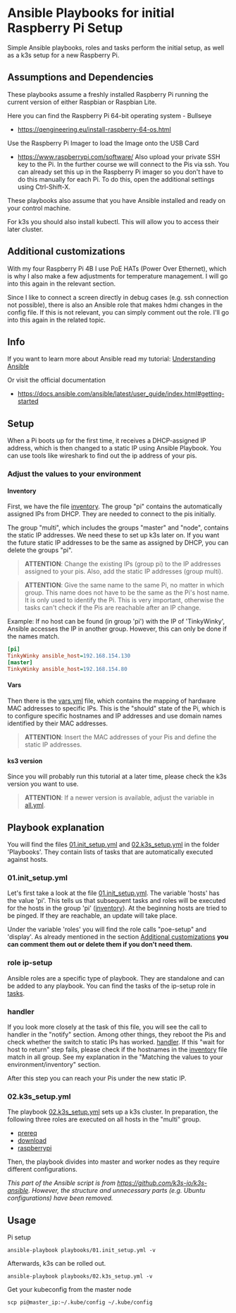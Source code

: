# Ansible Playbooks for initial Raspberry Pi Setup
Simple Ansible playbooks, roles and tasks perform the initial setup, as well as a k3s setup for a new Raspberry Pi.


## Assumptions and Dependencies
These playbooks assume a freshly installed Raspberry Pi running the current version of either Raspbian or Raspbian Lite.

Here you can find the Raspberry Pi 64-bit operating system - Bullseye
- https://qengineering.eu/install-raspberry-64-os.html

Use the Raspberry Pi Imager to load the Image onto the USB Card
- https://www.raspberrypi.com/software/
Also upload your private SSH key to the Pi. In the further course we will connect to the Pis via ssh. You can already set this up in the Raspberry Pi imager so you don't have to do this manually for each Pi. To do this, open the additional settings using Ctrl-Shift-X.

These playbooks also assume that you have Ansible installed and ready on your control machine.

For k3s you should also install kubectl. This will allow you to access their later cluster.

## Additional customizations

With my four Raspberry Pi 4B I use PoE HATs (Power Over Ethernet), which is why I also make a few adjustments for temperature management. I will go into this again in the relevant section. 

Since I like to connect a screen directly in debug cases (e.g. ssh connection not possible), there is also an Ansible role that makes hdmi changes in the config file. If this is not relevant, you can simply comment out the role. I'll go into this again in the related topic.

## Info

If you want to learn more about Ansible read my tutorial:
[Understanding Ansible](documentation/ansible.md)

Or visit the official documentation
* https://docs.ansible.com/ansible/latest/user_guide/index.html#getting-started


## Setup
When a Pi boots up for the first time, it receives a DHCP-assigned IP address, which is then changed to a static IP using Ansible Playbook.
You can use tools like wireshark to find out the ip address of your pis.

### Adjust the values to your environment

#### Inventory

First, we have the file [inventory](inventory). 
The group "pi" contains the automatically assigned IPs from DHCP. They are needed to connect to the pis initially.  

The group "multi", which includes the groups "master" and "node", contains the static IP addresses. We need these to set up k3s later on. If you want the future static IP addresses to be the same as assigned by DHCP, you can delete the groups "pi". 

>**ATTENTION**: Change the existing IPs (group pi) to the IP addresses assigned to your pis. Also, add the static IP addresses (group multi).

>**ATTENTION**: Give the same name to the same Pi, no matter in which group. This name does not have to be the same as the Pi's host name. It is only used to identify the Pi. This is very important, otherwise the tasks can't check if the Pis are reachable after an IP change.

Example: If no host can be found (in group 'pi') with the IP of 'TinkyWinky', Ansible accesses the IP in another group. However, this can only be done if the names match.  

``` ini
[pi]
TinkyWinky ansible_host=192.168.154.130
[master]
TinkyWinky ansible_host=192.168.154.80
```

#### Vars
Then there is the [vars.yml](role/ip-setup/vars/main.yml) file, which contains the mapping of hardware MAC addresses to specific IPs.
This is the "should" state of the Pi, which is to configure specific hostnames and IP addresses and use domain names identified by their MAC addresses.

>**ATTENTION**: Insert the MAC addresses of your Pis and define the static IP addresses.

#### ks3 version
Since you will probably run this tutorial at a later time, please check the k3s version you want to use.
>**ATTENTION**: If a newer version is available, adjust the variable in [all.yml](group_vars/all.yml).


## Playbook explanation
You will find the files [01.init_setup.yml](playbooks/01.init_setup.yml) and [02.k3s_setup.yml](playbooks/02.k3s_setup.yml) in the folder 'Playbooks'. They contain lists of tasks that are automatically executed against hosts. 

### 01.init_setup.yml
Let's first take a look at the file [01.init_setup.yml](playbooks/01.init_setup.yml). The variable 'hosts' has the value 'pi'. This tells us that subsequent tasks and roles will be executed for the hosts in the group 'pi' ([inventory](inventory)). At the beginning hosts are tried to be pinged. If they are reachable, an update will take place.

Under the variable 'roles' you will find the role calls "poe-setup" and 'display'. As already mentioned in the section [Additional customizations](#additional-customizations) **you can comment them out or delete them if you don't need them.** 

### role ip-setup
Ansible roles are a specific type of playbook. They are standalone and can be added to any playbook. You can find the tasks of the ip-setup role in [tasks](role/ip-setup/tasks/main.yml). 

### handler
If you look more closely at the task of this file, you will see the call to handler in the "notify" section. Among other things, they reboot the Pis and check whether the switch to static IPs has worked. [handler](role/ip-setup/handlers/main.yml). If this "wait for host to return" step fails, please check if the hostnames in the [inventory](inventory) file match in all group. See my explanation in the "Matching the values to your environment/inventory" section.

After this step you can reach your Pis under the new static IP. 

### 02.k3s_setup.yml

The playbook [02.k3s_setup.yml](playbooks/02.k3s_setup.yml) sets up a k3s cluster. In preparation, the following three roles are executed on all hosts in the "multi" group.
    
- [prereq](role/k3s-setup/prereq/tasks/main.yml)
- [download](role/k3s-setup/download/tasks/main.yml)
- [raspberrypi](role/k3s-setup/raspberrypi/tasks/main.yml)

Then, the playbook divides into master and worker nodes as they require different configurations. 

*This part of the Ansible script is from https://github.com/k3s-io/k3s-ansible. However, the structure and unnecessary parts (e.g. Ubuntu configurations) have been removed.*



## Usage

Pi setup
``` 
ansible-playbook playbooks/01.init_setup.yml -v
```

Afterwards, k3s can be rolled out. 
```
ansible-playbook playbooks/02.k3s_setup.yml -v
```

Get your kubeconfig from the master node
```
scp pi@master_ip:~/.kube/config ~/.kube/config
```
